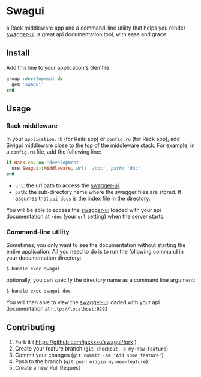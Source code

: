 # Swagui

a Rack middleware app and a command-line utility that helps you render [swagger-ui], a great api documentation tool, with ease and grace.

## Install
Add this line to your application's Gemfile:

```ruby
group :development do
  gem 'swagui'
end
```

## Usage

### Rack middleware

In your `application.rb` (for Rails app) or `config.ru` (for Rack app), add Swigui middleware close to the top of the middleware stack. For example, in a `config.ru` file, add the following line:

```ruby
if Rack.env == 'development'
  use Swagui::Middleware, url: '/doc', path: 'doc'
end
```

* `url`: the url path to access the [swagger-ui].
* `path`: the sub-directory name where the swagger files are stored. It assumes that `api-docs` is the index file in the directory.

You will be able to access the [swagger-ui] loaded with your api documentation at `/doc` (your `url` setting) when the server starts.

### Command-line utility

Sometimes, you only want to see the documentation without starting the entire application. All you need to do is to run the following command in your documentation directory:

    $ bundle exec swagui

optionally, you can specify the directory name as a command line argument:

    $ bundle exec swagui doc

You will then able to view the [swagger-ui] loaded with your api documentation at `http://localhost:9292`

[swagger-ui]: https://github.com/wordnik/swagger-ui

## Contributing

1. Fork it ( https://github.com/jackxxu/swagui/fork )
2. Create your feature branch (`git checkout -b my-new-feature`)
3. Commit your changes (`git commit -am 'Add some feature'`)
4. Push to the branch (`git push origin my-new-feature`)
5. Create a new Pull Request
